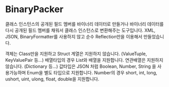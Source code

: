# BinaryPacker

클래스 인스턴스의 공개된 필드 멤버를 바이너리 데이터로 만들거나 바이너리 데이터를 다시 공개된 필드 멤버를 채워서 클래스 인스턴스로 변환해주는 도구입니다.
XML, JSON, BinaryFormatter를 사용하지 않고 순수 Reflection만을 이용해서 만들었습니다.

객체는 Class만을 지원하고 Struct 계열은 지원하지 않습니다. (ValueTuple, KeyValuePair 등...)
배열타입의 경우 List와 배열을 지원합니다. 연관배열은 지원하지 않습니다. (Dictionary 등...)
값타입은 JSON 처럼 Boolean, Number, String 을 사용가능하며 Enum을 별도 타입으로 지원합니다.
Number의 경우 short, int, long, ushort, uint, ulong, float, double을 지원합니다.
